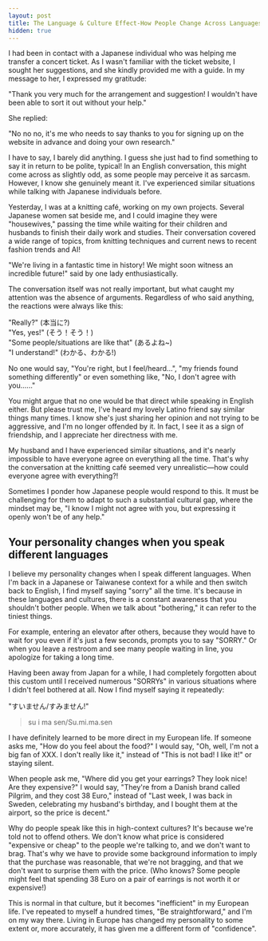 ```yaml
---
layout: post
title: The Language & Culture Effect-How People Change Across Languages
hidden: true
---
```


I had been in contact with a Japanese individual who was helping me transfer a concert ticket. As I wasn't familiar with the ticket website, I sought her suggestions, and she kindly provided me with a guide. In my message to her, I expressed my gratitude:

"Thank you very much for the arrangement and suggestion! I wouldn't have been able to sort it out without your help."

She replied:

"No no no, it's me who needs to say thanks to you for signing up on the website in advance and doing your own research."

I have to say, I barely did anything. I guess she just had to find something to say it in return to be polite, typical! In an English conversation, this might come across as slightly odd, as some people may perceive it as sarcasm. However, I know she genuinely meant it. I've experienced similar situations while talking with Japanese individuals before.

Yesterday, I was at a knitting café, working on my own projects. Several Japanese women sat beside me, and I could imagine they were "housewives," passing the time while waiting for their children and husbands to finish their daily work and studies. Their conversation covered a wide range of topics, from knitting techniques and current news to recent fashion trends and AI!

"We're living in a fantastic time in history! We might soon witness an incredible future!" said by one lady enthusiastically.

The conversation itself was not really important, but what caught my attention was the absence of arguments. Regardless of who said anything, the reactions were always like this:

"Really?" (本当に?)<br/>
"Yes, yes!" (そう！そう！)<br/>
"Some people/situations are like that" (あるよね~)<br/>
"I understand!" (わかる、わかる!)

No one would say, "You're right, but I feel/heard...", "my friends found something differently" or even something like, "No, I don't agree with you......"

You might argue that no one would be that direct while speaking in English either. But please trust me, I've heard my lovely Latino friend say similar things many times. I know she's just sharing her opinion and not trying to be aggressive, and I'm no longer offended by it. In fact, I see it as a sign of friendship, and I appreciate her directness with me.

My husband and I have experienced similar situations, and it's nearly impossible to have everyone agree on everything all the time. That's why the conversation at the knitting café seemed very unrealistic—how could everyone agree with everything?!

Sometimes I ponder how Japanese people would respond to this. It must be challenging for them to adapt to such a substantial cultural gap, where the mindset may be, "I know I might not agree with you, but expressing it openly won't be of any help."

## Your personality changes when you speak different languages

I believe my personality changes when I speak different languages. When I'm back in a Japanese or Taiwanese context for a while and then switch back to English, I find myself saying "sorry" all the time. It's because in these languages and cultures, there is a constant awareness that you shouldn't bother people. When we talk about "bothering," it can refer to the tiniest things.

For example, entering an elevator after others, because they would have to wait for you even if it's just a few seconds, prompts you to say "SORRY." Or when you leave a restroom and see many people waiting in line, you apologize for taking a long time.

Having been away from Japan for a while, I had completely forgotten about this custom until I received numerous "SORRYs" in various situations where I didn't feel bothered at all. Now I find myself saying it repeatedly:

"すいません/すみません!"<br/>
> su i ma sen/Su.mi.ma.sen

I have definitely learned to be more direct in my European life. If someone asks me, "How do you feel about the food?" I would say, "Oh, well, I'm not a big fan of XXX. I don't really like it," instead of "This is not bad! I like it!" or staying silent.

When people ask me, "Where did you get your earrings? They look nice! Are they expensive?" I would say, "They're from a Danish brand called Pilgrim, and they cost 38 Euro," instead of "Last week, I was back in Sweden, celebrating my husband's birthday, and I bought them at the airport, so the price is decent."

Why do people speak like this in high-context cultures? It's because we're told not to offend others. We don't know what price is considered "expensive or cheap" to the people we're talking to, and we don't want to brag. That's why we have to provide some background information to imply that the purchase was reasonable, that we're not bragging, and that we don't want to surprise them with the price. (Who knows? Some people might feel that spending 38 Euro on a pair of earrings is not worth it or expensive!)

This is normal in that culture, but it becomes "inefficient" in my European life. I've repeated to myself a hundred times, "Be straightforward," and I'm on my way there. Living in Europe has changed my personality to some extent or, more accurately, it has given me a different form of "confidence".